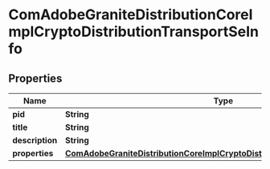 

# ComAdobeGraniteDistributionCoreImplCryptoDistributionTransportSeInfo

## Properties

Name | Type | Description | Notes
------------ | ------------- | ------------- | -------------
**pid** | **String** |  |  [optional]
**title** | **String** |  |  [optional]
**description** | **String** |  |  [optional]
**properties** | [**ComAdobeGraniteDistributionCoreImplCryptoDistributionTransportSeProperties**](ComAdobeGraniteDistributionCoreImplCryptoDistributionTransportSeProperties.md) |  |  [optional]




